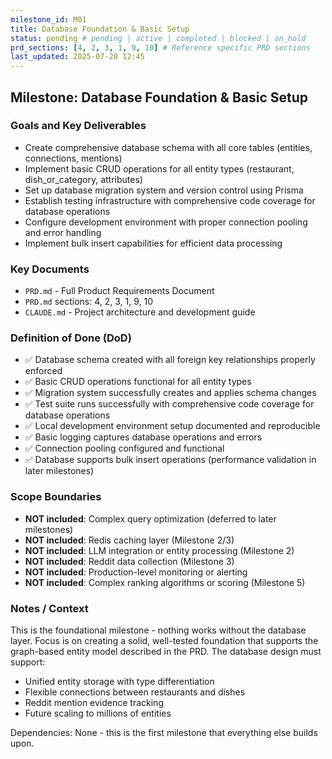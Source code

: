 ```yaml
---
milestone_id: M01
title: Database Foundation & Basic Setup
status: pending # pending | active | completed | blocked | on_hold
prd_sections: [4, 2, 3, 1, 9, 10] # Reference specific PRD sections
last_updated: 2025-07-20 12:45
---
```


## Milestone: Database Foundation & Basic Setup

### Goals and Key Deliverables

- Create comprehensive database schema with all core tables (entities, connections, mentions)
- Implement basic CRUD operations for all entity types (restaurant, dish_or_category, attributes)
- Set up database migration system and version control using Prisma
- Establish testing infrastructure with comprehensive code coverage for database operations
- Configure development environment with proper connection pooling and error handling
- Implement bulk insert capabilities for efficient data processing

### Key Documents

- `PRD.md` - Full Product Requirements Document
- `PRD.md` sections: 4, 2, 3, 1, 9, 10
- `CLAUDE.md` - Project architecture and development guide

### Definition of Done (DoD)

- ✅ Database schema created with all foreign key relationships properly enforced
- ✅ Basic CRUD operations functional for all entity types
- ✅ Migration system successfully creates and applies schema changes
- ✅ Test suite runs successfully with comprehensive code coverage for database operations
- ✅ Local development environment setup documented and reproducible
- ✅ Basic logging captures database operations and errors
- ✅ Connection pooling configured and functional
- ✅ Database supports bulk insert operations (performance validation in later milestones)

### Scope Boundaries

- **NOT included**: Complex query optimization (deferred to later milestones)
- **NOT included**: Redis caching layer (Milestone 2/3)
- **NOT included**: LLM integration or entity processing (Milestone 2)
- **NOT included**: Reddit data collection (Milestone 3)
- **NOT included**: Production-level monitoring or alerting
- **NOT included**: Complex ranking algorithms or scoring (Milestone 5)

### Notes / Context

This is the foundational milestone - nothing works without the database layer. Focus is on creating a solid, well-tested foundation that supports the graph-based entity model described in the PRD. The database design must support:

- Unified entity storage with type differentiation
- Flexible connections between restaurants and dishes
- Reddit mention evidence tracking
- Future scaling to millions of entities

Dependencies: None - this is the first milestone that everything else builds upon.
